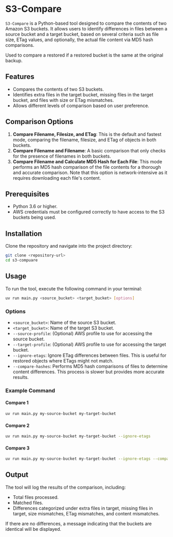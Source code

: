 # S3-Compare

`S3-Compare` is a Python-based tool designed to compare the contents of two Amazon S3 buckets. It allows users to identify differences in files between a source bucket and a target bucket, based on several criteria such as file size, ETag values, and optionally, the actual file content via MD5 hash comparisons.

Used to compare a restored if a restored bucket is the same at the original backup.


## Features

- Compares the contents of two S3 buckets.
- Identifies extra files in the target bucket, missing files in the target bucket, and files with size or ETag mismatches.
- Allows different levels of comparison based on user preference.

## Comparison Options

1. **Compare Filename, Filesize, and ETag**: This is the default and fastest mode, comparing the filename, filesize, and ETag of objects in both buckets.
2. **Compare Filename and Filename**: A basic comparison that only checks for the presence of filenames in both buckets.
3. **Compare Filename and Calculate MD5 Hash for Each File**: This mode performs an MD5 hash comparison of the file contents for a thorough and accurate comparison. Note that this option is network-intensive as it requires downloading each file's content.

## Prerequisites

- Python 3.6 or higher.
- AWS credentials must be configured correctly to have access to the S3 buckets being used.

## Installation

Clone the repository and navigate into the project directory:

```bash
git clone <repository-url>
cd s3-compuare
```


## Usage

To run the tool, execute the following command in your terminal:

```bash
uv run main.py <source_bucket> <target_bucket> [options]
```

### Options

- `<source_bucket>`: Name of the source S3 bucket.
- `<target_bucket>`: Name of the target S3 bucket.
- `--source-profile`: (Optional) AWS profile to use for accessing the source bucket.
- `--target-profile`: (Optional) AWS profile to use for accessing the target bucket.
- `--ignore-etags`: Ignore ETag differences between files. This is useful for restored objects where ETags might not match.
- `--compare-hashes`: Performs MD5 hash comparisons of files to determine content differences. This process is slower but provides more accurate results.

### Example Command


#### Compare 1

```bash
uv run main.py my-source-bucket my-target-bucket 
```

#### Compare 2

```bash
uv run main.py my-source-bucket my-target-bucket --ignore-etags 
```


#### Compare 3

```bash
uv run main.py my-source-bucket my-target-bucket --ignore-etags --compare-hashes
```

## Output

The tool will log the results of the comparison, including:

- Total files processed.
- Matched files.
- Differences categorized under extra files in target, missing files in target, size mismatches, ETag mismatches, and content mismatches.

If there are no differences, a message indicating that the buckets are identical will be displayed.

